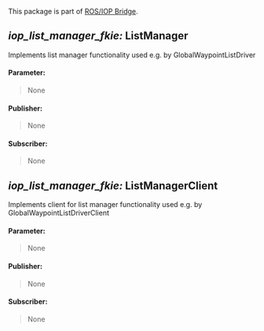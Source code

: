 This package is part of [ROS/IOP Bridge](https://github.com/fkie/iop_core/blob/master/README.md).


## _iop_list_manager_fkie:_ ListManager

Implements list manager functionality used e.g. by GlobalWaypointListDriver

#### Parameter:

> None

#### Publisher:

> None

#### Subscriber:

> None


## _iop_list_manager_fkie:_ ListManagerClient

Implements client for list manager functionality used e.g. by GlobalWaypointListDriverClient

#### Parameter:

> None

#### Publisher:

> None

#### Subscriber:

> None

